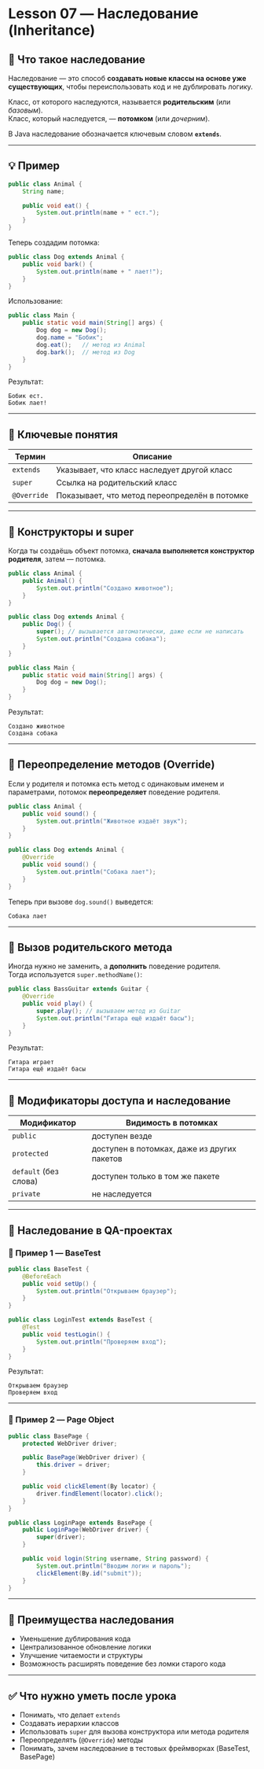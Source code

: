 # Lesson 07 — Наследование (Inheritance)

## 🧩 Что такое наследование
Наследование — это способ **создавать новые классы на основе уже существующих**, чтобы переиспользовать код и не дублировать логику.

Класс, от которого наследуются, называется **родительским** (или *базовым*).  
Класс, который наследуется, — **потомком** (или *дочерним*).

В Java наследование обозначается ключевым словом **`extends`**.

---

## 💡 Пример
```java
public class Animal {
    String name;

    public void eat() {
        System.out.println(name + " ест.");
    }
}
```

Теперь создадим потомка:

```java
public class Dog extends Animal {
    public void bark() {
        System.out.println(name + " лает!");
    }
}
```

Использование:

```java
public class Main {
    public static void main(String[] args) {
        Dog dog = new Dog();
        dog.name = "Бобик";
        dog.eat();   // метод из Animal
        dog.bark();  // метод из Dog
    }
}
```

Результат:
```
Бобик ест.
Бобик лает!
```

---

## 🔹 Ключевые понятия

| Термин | Описание |
|--------|-----------|
| `extends` | Указывает, что класс наследует другой класс |
| `super` | Ссылка на родительский класс |
| `@Override` | Показывает, что метод переопределён в потомке |

---

## 🔹 Конструкторы и super

Когда ты создаёшь объект потомка, **сначала выполняется конструктор родителя**, затем — потомка.

```java
public class Animal {
    public Animal() {
        System.out.println("Создано животное");
    }
}

public class Dog extends Animal {
    public Dog() {
        super(); // вызывается автоматически, даже если не написать
        System.out.println("Создана собака");
    }
}

public class Main {
    public static void main(String[] args) {
        Dog dog = new Dog();
    }
}
```
Результат:
```
Создано животное
Создана собака
```

---

## 🔹 Переопределение методов (Override)

Если у родителя и потомка есть метод с одинаковым именем и параметрами, потомок **переопределяет** поведение родителя.

```java
public class Animal {
    public void sound() {
        System.out.println("Животное издаёт звук");
    }
}

public class Dog extends Animal {
    @Override
    public void sound() {
        System.out.println("Собака лает");
    }
}
```

Теперь при вызове `dog.sound()` выведется:
```
Собака лает
```

---

## 🔹 Вызов родительского метода

Иногда нужно не заменить, а **дополнить** поведение родителя.  
Тогда используется `super.methodName()`:

```java
public class BassGuitar extends Guitar {
    @Override
    public void play() {
        super.play(); // вызываем метод из Guitar
        System.out.println("Гитара ещё издаёт басы");
    }
}
```

Результат:
```
Гитара играет
Гитара ещё издаёт басы
```

---

## 🔹 Модификаторы доступа и наследование

| Модификатор | Видимость в потомках |
|--------------|----------------------|
| `public` | доступен везде |
| `protected` | доступен в потомках, даже из других пакетов |
| `default` (без слова) | доступен только в том же пакете |
| `private` | не наследуется |

---

## 🔹 Наследование в QA-проектах

### 🧠 Пример 1 — BaseTest
```java
public class BaseTest {
    @BeforeEach
    public void setUp() {
        System.out.println("Открываем браузер");
    }
}

public class LoginTest extends BaseTest {
    @Test
    public void testLogin() {
        System.out.println("Проверяем вход");
    }
}
```

Результат:
```
Открываем браузер
Проверяем вход
```

---

### 🧠 Пример 2 — Page Object
```java
public class BasePage {
    protected WebDriver driver;

    public BasePage(WebDriver driver) {
        this.driver = driver;
    }

    public void clickElement(By locator) {
        driver.findElement(locator).click();
    }
}

public class LoginPage extends BasePage {
    public LoginPage(WebDriver driver) {
        super(driver);
    }

    public void login(String username, String password) {
        System.out.println("Вводим логин и пароль");
        clickElement(By.id("submit"));
    }
}
```

---

## 🔹 Преимущества наследования

- Уменьшение дублирования кода  
- Централизованное обновление логики  
- Улучшение читаемости и структуры  
- Возможность расширять поведение без ломки старого кода

---

## ✅ Что нужно уметь после урока

- Понимать, что делает `extends`  
- Создавать иерархии классов  
- Использовать `super` для вызова конструктора или метода родителя  
- Переопределять (`@Override`) методы  
- Понимать, зачем наследование в тестовых фреймворках (BaseTest, BasePage)
